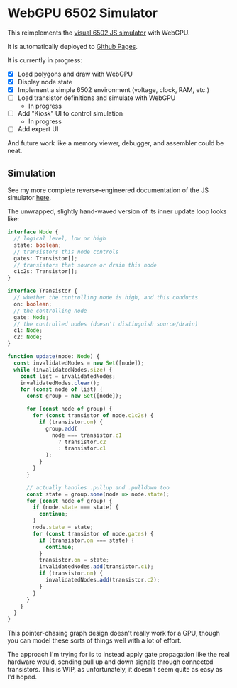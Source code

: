 # WebGPU 6502 Simulator

This reimplements the [visual 6502 JS simulator](https://github.com/trebonian/visual6502) with WebGPU.

It is automatically deployed to [Github Pages](https://simonbuchan.github.io/webgpu-6502/).

It is currently in progress:

- [x] Load polygons and draw with WebGPU
- [x] Display node state
- [x] Implement a simple 6502 environment (voltage, clock, RAM, etc.)
- [ ] Load transistor definitions and simulate with WebGPU
  - In progress
- [ ] Add "Kiosk" UI to control simulation
    - In progress
- [ ] Add expert UI

And future work like a memory viewer, debugger, and assembler could be neat.

## Simulation

See my more complete reverse-engineered documentation of the JS simulator [here](./docs/original-simulator.md).

The unwrapped, slightly hand-waved version of its inner update loop looks like:

```ts
interface Node {
  // logical level, low or high
  state: boolean;
  // transistors this node controls
  gates: Transistor[];
  // transistors that source or drain this node
  c1c2s: Transistor[];
}

interface Transistor {
  // whether the controlling node is high, and this conducts
  on: boolean;
  // the controlling node
  gate: Node;
  // the controlled nodes (doesn't distinguish source/drain)
  c1: Node;
  c2: Node;
}

function update(node: Node) {
  const invalidatedNodes = new Set([node]);
  while (invalidatedNodes.size) {
    const list = invalidatedNodes;
    invalidatedNodes.clear();
    for (const node of list) {
      const group = new Set([node]);

      for (const node of group) {
        for (const transistor of node.c1c2s) {
          if (transistor.on) {
            group.add(
              node === transistor.c1
                ? transistor.c2
                : transistor.c1
            );
          }
        }
      }

      // actually handles .pullup and .pulldown too
      const state = group.some(node => node.state);
      for (const node of group) {
        if (node.state === state) {
          continue;
        }
        node.state = state;
        for (const transistor of node.gates) {
          if (transistor.on === state) {
            continue;
          }
          transistor.on = state;
          invalidatedNodes.add(transistor.c1);
          if (transistor.on) {
            invalidatedNodes.add(transistor.c2);
          }
        }
      }
    }
  }
}
```

This pointer-chasing graph design doesn't really work for a GPU, though you can model these sorts of things
well with a lot of effort.

The approach I'm trying for is to instead apply gate propagation like the real hardware would, sending pull up and down
signals through connected transistors. This is WIP, as unfortunately, it doesn't seem quite as easy as I'd hoped.

